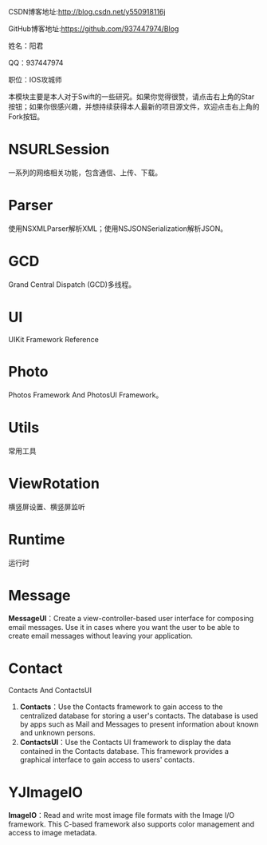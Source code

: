 CSDN博客地址:http://blog.csdn.net/y550918116j

GitHub博客地址:https://github.com/937447974/Blog

姓名：阳君

QQ：937447974

职位：IOS攻城师

本模块主要是本人对于Swift的一些研究。如果你觉得很赞，请点击右上角的Star按钮；如果你很感兴趣，并想持续获得本人最新的项目源文件，欢迎点击右上角的Fork按钮。

# NSURLSession

一系列的网络相关功能，包含通信、上传、下载。

# Parser

使用NSXMLParser解析XML；使用NSJSONSerialization解析JSON。

# GCD

Grand Central Dispatch (GCD)多线程。

# UI

UIKit Framework Reference

# Photo

Photos Framework And PhotosUI Framework。

# Utils

常用工具

# ViewRotation

横竖屏设置、横竖屏监听

# Runtime

运行时

# Message

**MessageUI**：Create a view-controller-based user interface for composing email messages. Use it in cases where you want the user to be able to create email messages without leaving your application.

# Contact

Contacts And ContactsUI

1. **Contacts**：Use the Contacts framework to gain access to the centralized database for storing a user's contacts. The database is used by apps such as Mail and Messages to present information about known and unknown persons.
2. **ContactsUI**：Use the Contacts UI framework to display the data contained in the Contacts database. This framework provides a graphical interface to gain access to users' contacts.


# YJImageIO

**ImageIO**：Read and write most image file formats with the Image I/O framework. This C-based framework also supports color management and access to image metadata.